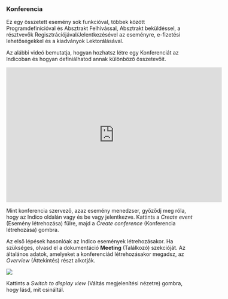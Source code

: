 ### Konferencia

Ez egy összetett esemény sok funkcióval, többek között Programdefinícióval és Absztrakt Felhívással, Absztrakt beküldéssel,
a résztvevők Regisztrációjával/Jelentkezésével az eseményre, e-fizetési lehetőségekkel és a kiadványok Lektorálásával.

Az alábbi videó bemutatja, hogyan hozhatsz létre egy Konferenciát az Indicoban és hogyan definiálhatod annak különböző összetevőit.

<iframe width="576" height="360" frameborder="0" src="https://cds.cern.ch/video/2264870?showTitle=true" allowfullscreen></iframe>

Mint konferencia szervező, azaz esemény menedzser, győződj meg róla, hogy az Indico oldalán vagy és be vagy jelentkezve.
Kattints a _Create event_ (Esemény létrehozása) fülre, majd a _Create conference_ (Konferencia létrehozása) gombra.

Az első lépések hasonlóak az Indico események létrehozásakor. Ha szükséges, olvasd el a dokumentáció **Meeting** (Találkozó) szekcióját.
Az általános adatok, amelyeket a konferenciád létrehozásakor megadsz, az _Overview_ (Áttekintés) részt alkotják.

![](../assets/conference_overview.png)

Kattints a _Switch to display view_ (Váltás megjelenítési nézetre) gombra, hogy lásd, mit csináltál.
